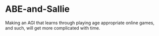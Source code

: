 # ABE-and-Sallie
Making an AGI that learns through playing age appropriate online games, and such, will get more complicated with time.
